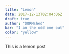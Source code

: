 ```yaml
---
title: "Lemon"
date: 2017-12-13T02:04:06Z
draft: true
author: "DORMshed"
bar: "I am the odd one out"
color: "yellow"
---
```


This is a lemon post
